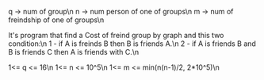 q -> num of group\n
n -> num person of one of groups\n
m -> num of freindship of one of groups\n

It's program that find a Cost of freind group by graph and this two condition:\n
1 - if A is freinds B then B is friends A.\n
2 - if A is friends B and B is friends C then A is friends with C.\n

1<= q <= 16\n
1<= n <= 10^5\n
1<= m <= min(n(n-1)/2, 2*10^5)\n

